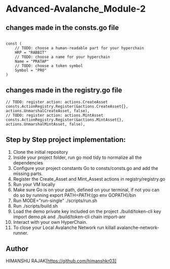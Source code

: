 # Advanced-Avalanche_Module-2

## changes made in the consts.go file

```

const (
	// TODO: choose a human-readable part for your hyperchain
	HRP = "RABBIT"
	// TODO: choose a name for your hyperchain
	Name = "PRATAP"
	// TODO: choose a token symbol
	Symbol = "PRO"
)
```

## changes made in the registry.go file

```
// TODO: register action: actions.CreateAsset
consts.ActionRegistry.Register(&actions.CreateAsset{}, actions.UnmarshalCreateAsset, false),
// TODO: register action: actions.MintAsset
consts.ActionRegistry.Register(&actions.MintAsset{}, actions.UnmarshalMintAsset, false),
```

## Step by Step project implementation:

1. Clone the initial repository
2. Inside your project folder, run go mod tidy to normalize all the dependencies
3. Configure your project constants
    Go to consts/consts.go and add the missing parts.
3. Register the Create_Asset and Mint_Assest actions in registry/registry.go
4. Run your VM locally
5. Make sure Go is on your path, defined on your terminal, if not you can do so by running export PATH=$PATH:$(go env GOPATH)/bin
6. Run MODE="run-single" ./scripts/run.sh
7. Run ./scripts/build.sh
8. Load the demo private key included on the project ./build/token-cli key import demo.pk and ./build/token-cli chain import-anr
9. Interact with your own HyperChain.
10. To close your Local Avalanche Network run killall avalanche-network-runner.

## Author
HIMANSHU RAJAK[https://github.com/himanshkr03]
